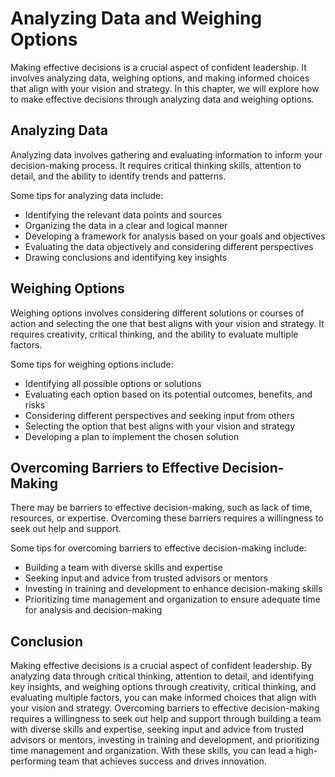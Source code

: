 Analyzing Data and Weighing Options
==========================================================================

Making effective decisions is a crucial aspect of confident leadership. It involves analyzing data, weighing options, and making informed choices that align with your vision and strategy. In this chapter, we will explore how to make effective decisions through analyzing data and weighing options.

Analyzing Data
--------------

Analyzing data involves gathering and evaluating information to inform your decision-making process. It requires critical thinking skills, attention to detail, and the ability to identify trends and patterns.

Some tips for analyzing data include:

* Identifying the relevant data points and sources
* Organizing the data in a clear and logical manner
* Developing a framework for analysis based on your goals and objectives
* Evaluating the data objectively and considering different perspectives
* Drawing conclusions and identifying key insights

Weighing Options
----------------

Weighing options involves considering different solutions or courses of action and selecting the one that best aligns with your vision and strategy. It requires creativity, critical thinking, and the ability to evaluate multiple factors.

Some tips for weighing options include:

* Identifying all possible options or solutions
* Evaluating each option based on its potential outcomes, benefits, and risks
* Considering different perspectives and seeking input from others
* Selecting the option that best aligns with your vision and strategy
* Developing a plan to implement the chosen solution

Overcoming Barriers to Effective Decision-Making
------------------------------------------------

There may be barriers to effective decision-making, such as lack of time, resources, or expertise. Overcoming these barriers requires a willingness to seek out help and support.

Some tips for overcoming barriers to effective decision-making include:

* Building a team with diverse skills and expertise
* Seeking input and advice from trusted advisors or mentors
* Investing in training and development to enhance decision-making skills
* Prioritizing time management and organization to ensure adequate time for analysis and decision-making

Conclusion
----------

Making effective decisions is a crucial aspect of confident leadership. By analyzing data through critical thinking, attention to detail, and identifying key insights, and weighing options through creativity, critical thinking, and evaluating multiple factors, you can make informed choices that align with your vision and strategy. Overcoming barriers to effective decision-making requires a willingness to seek out help and support through building a team with diverse skills and expertise, seeking input and advice from trusted advisors or mentors, investing in training and development, and prioritizing time management and organization. With these skills, you can lead a high-performing team that achieves success and drives innovation.
